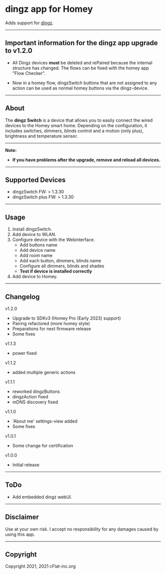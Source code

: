 # dingz app for Homey

Adds support for [dingz](https://www.dingz.ch/).

---

## Important information for the dingz app upgrade to v1.2.0

- All Dingz devices **must** be deleted and rePaired because the internal structure has changed. The flows can be fixed with the homey app "Flow Checker".

- Now in a homey flow, dingzSwitch buttons that are not assigned to any action can be used as normal homey buttons via the dingz-device.

---

## About

The **dingz Switch** is a device that allows you to easily connect the wired devices to the Homey smart home. Depending on the configuration, it includes switches, dimmers, blinds control and a motion (only plus), brightness and temperature sensor.

---

**Note:**

- **If you have problems after the upgrade, remove and reload all devices.**

---

## Supported Devices

- dingzSwitch FW: > 1.3.30
- dingzSwitch plus FW: > 1.3.30

---

## Usage

1. Install dingzSwitch.
1. Add device to WLAN.
1. Configure device with the Webinterface.
   - Add buttons name
   - Add device name
   - Add room name
   - Add each button, dimmers, blinds name
   - Configure all dimmers, blinds and shades
   - **Test if device is installed correctly**
1. Add device to Homey.

---

## Changelog

v1.2.0

- Upgrade to SDKv3 (Homey Pro (Early 2023) support)
- Pairing refactored (more homey style)
- Preparations for next firmware release
- Some fixes

v1.1.3

- power fixed

v1.1.2

- added multiple generic actions

v1.1.1

- reworked dingzButtons
- dingzAction fixed
- mDNS discovery fixed

v1.1.0

- 'About me' settings-view added
- Some fixes

v1.0.1

- Some change for certification

v1.0.0

- Initial release

---

## ToDo

- Add embedded dingz webUI.

---

## Disclaimer

Use at your own risk. I accept no responsibility for any damages caused by using this app.

---

## Copyright

Copyright 2021, 2021 cFlat-inc.org
